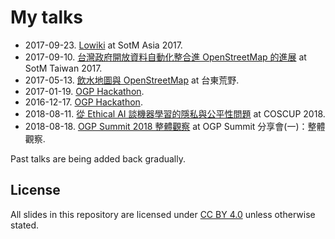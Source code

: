 
# My talks

* 2017-09-23. [Lowiki](2017-09-23-sotm_asia-localwiki) at SotM Asia 2017.
* 2017-09-10. [台灣政府開放資料自動化整合進 OpenStreetMap 的進展](https://pm5.github.io/talks/2017-09-10-sotm-taiwan) at SotM Taiwan 2017.
* 2017-05-13. [飲水地圖與 OpenStreetMap](https://pm5.github.io/talks/2017-05-13-watermap-osm) at 台東荒野.
* 2017-01-19. [OGP Hackathon](https://pm5.github.io/talks/2017-01-19-OGP-hackathon).
* 2016-12-17. [OGP Hackathon](https://pm5.github.io/talks/2016-12-17-OGP-hackathon).
* 2018-08-11. [從 Ethical AI 談機器學習的隱私與公平性問題](https://pm5.github.io/talks/2018-08-05-coscup-ai-ethics) at COSCUP 2018.
* 2018-08-18. [OGP Summit 2018 整體觀察](https://pm5.github.io/talks/2018-08-18-ogp-summit) at OGP Summit 分享會(一)：整體觀察.

Past talks are being added back gradually.

## License

All slides in this repository are licensed under [CC BY 4.0](https://creativecommons.org/licenses/by/4.0/) unless otherwise stated.
